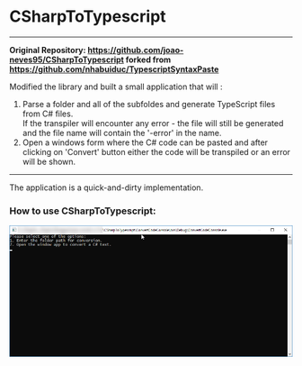 # CSharpToTypescript

----

**Original Repository:  https://github.com/joao-neves95/CSharpToTypescript forked from https://github.com/nhabuiduc/TypescriptSyntaxPaste**

Modified the library and built a small application that will : 
 1. Parse a folder and all of the subfoldes and generate TypeScript files from C# files.<br/>
   If the transpiler will encounter any error - the file will still be generated and the file name will contain the '-error' in the name.
 2. Open a windows form where the C# code can be pasted and after clicking on 'Convert' button either the code will be transpiled or an error will be shown.</br>
--- 

The application is a quick-and-dirty implementation.

### How to use CSharpToTypescript:

![Screenshot](ConvertCodeConsole.png)
